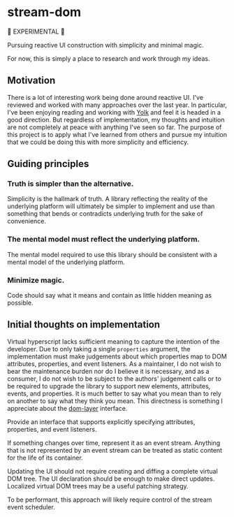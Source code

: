 # stream-dom

🚨 EXPERIMENTAL 🚨

Pursuing reactive UI construction with simplicity and minimal magic.

For now, this is simply a place to research and work through my ideas.  

## Motivation

There is a lot of interesting work being done around reactive UI. I've reviewed and worked with many approaches over the last year. In particular, I've been enjoying reading and working with [Yolk](https://github.com/garbles/yolk) and feel it is headed in a good direction. But regardless of implementation, my thoughts and intuition are not completely at peace with anything I've seen so far. The purpose of this project is to apply what I've learned from others and pursue my intuition that we could be doing this with more simplicity and efficiency.

## Guiding principles

### Truth is simpler than the alternative.

Simplicity is the hallmark of truth. A library reflecting the reality of the underlying platform will ultimately be simpler to implement and use than something that bends or contradicts underlying truth for the sake of convenience. 

### The mental model must reflect the underlying platform.

The mental model required to use this library should be consistent with a mental model of the underlying platform.

### Minimize magic.

Code should say what it means and contain as little hidden meaning as possible.

## Initial thoughts on implementation

Virtual hyperscript lacks sufficient meaning to capture the intention of the developer. Due to only taking a single `properties` argument, the implementation must make judgements about which properties map to DOM attributes, properties, and event listeners. As a maintainer, I do not wish to bear the maintenance burden nor do I believe it is necessary, and as a consumer, I do not wish to be subject to the authors' judgement calls or to be required to upgrade the library to support new elements, attributes, events, and properties. It is much better to say what you mean than to rely on another to say what they think you mean. This directness is something I appreciate about the [dom-layer](https://github.com/crysalead-js/dom-layer#the-tags-options) interface.

Provide an interface that supports explicitly specifying attributes, properties, and event listeners.  

If something changes over time, represent it as an event stream. Anything that is not represented by an event stream can be treated as static content for the life of its container.

Updating the UI should not require creating and diffing a complete virtual DOM tree. The UI declaration should be enough to make direct updates. Localized virtual DOM trees may be a useful patching strategy.

To be performant, this approach will likely require control of the stream event scheduler.

